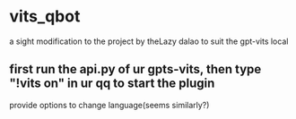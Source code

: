 # vits_qbot
a sight modification to the project by theLazy dalao to suit the gpt-vits local
## first run the api.py of ur gpts-vits, then type "!vits on" in ur qq to start the plugin
provide options to change language(seems similarly?)
